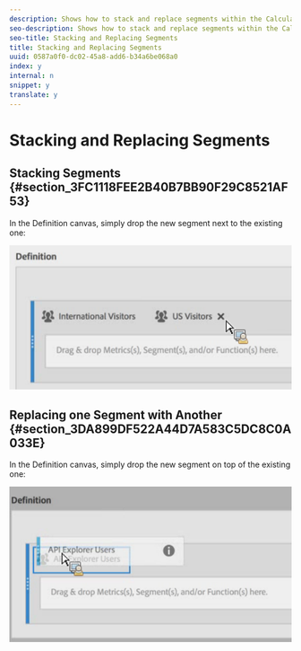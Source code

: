 ```yaml
---
description: Shows how to stack and replace segments within the Calculated Metric Builder.
seo-description: Shows how to stack and replace segments within the Calculated Metric Builder.
seo-title: Stacking and Replacing Segments
title: Stacking and Replacing Segments
uuid: 0587a0f0-dc02-45a8-add6-b34a6be068a0
index: y
internal: n
snippet: y
translate: y
---
```


# Stacking and Replacing Segments


## Stacking Segments {#section_3FC1118FEE2B40B7BB90F29C8521AF53}

In the Definition canvas, simply drop the new segment next to the existing one: 

![](assets/cm_stack_seg.png) 

## Replacing one Segment with Another {#section_3DA899DF522A44D7A583C5DC8C0A033E}

In the Definition canvas, simply drop the new segment on top of the existing one: 

![](assets/cm_replace_seg.png) 
